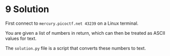 # 9 Solution
First connect to `mercury.picoctf.net 43239` on a Linux terminal.

You are given a list of numbers in return, which can then be treated as ASCII values for text.

The `solution.py` file is a script that converts these numbers to text.